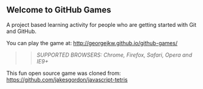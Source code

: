 ## Welcome to GitHub Games

A project based learning activity for people who are getting started with Git and GitHub.

You can play the game at: http://georgejkw.github.io/github-games/

>> _*SUPPORTED BROWSERS*: Chrome, Firefox, Safari, Opera and IE9+_

This fun open source game was cloned from: https://github.com/jakesgordon/javascript-tetris

